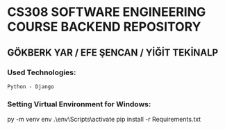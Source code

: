 # CS308 SOFTWARE ENGINEERING COURSE BACKEND REPOSITORY

## GÖKBERK YAR / EFE ŞENCAN / YİĞİT TEKİNALP

### Used Technologies:
	Python - Django

### Setting Virtual Environment for Windows:
py -m venv env
.\env\Scripts\activate
pip install -r Requirements.txt
